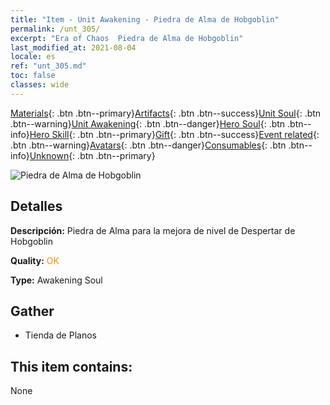 ```yaml
---
title: "Item - Unit Awakening - Piedra de Alma de Hobgoblin"
permalink: /unt_305/
excerpt: "Era of Chaos  Piedra de Alma de Hobgoblin"
last_modified_at: 2021-08-04
locale: es
ref: "unt_305.md"
toc: false
classes: wide
---
```

 [Materials](/ItemsES/){: .btn .btn--primary}[Artifacts](/ItemsES/Artifacts/){: .btn .btn--success}[Unit Soul](/ItemsES/UnitSoul/){: .btn .btn--warning}[Unit Awakening](/ItemsES/UnitAwakening/){: .btn .btn--danger}[Hero Soul](/ItemsES/HeroSoul/){: .btn .btn--info}[Hero Skill](/ItemsES/HeroSkill/){: .btn .btn--primary}[Gift](/ItemsES/Gift/){: .btn .btn--success}[Event related](/ItemsES/Events/){: .btn .btn--warning}[Avatars](/ItemsES/Avatars/){: .btn .btn--danger}[Consumables](/ItemsES/Consumables/){: .btn .btn--info}[Unknown](/ItemsES/Unknown/){: .btn .btn--primary}

 ![Piedra de Alma de Hobgoblin](/images/u/tia_shourenzhanshi.jpg)

## Detalles
 **Descripción:** Piedra de Alma para la mejora de nivel de Despertar de Hobgoblin

 **Quality:** <span style="color: #FF8C00">OK</span>

 **Type:** Awakening Soul

## Gather

*    Tienda de Planos 

## This item contains:

  None

